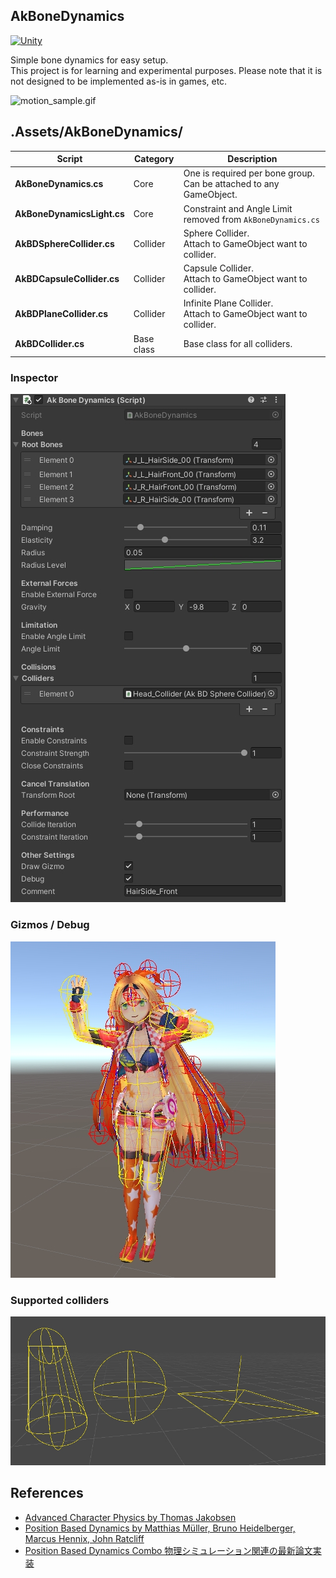 ## AkBoneDynamics
[![Unity](https://img.shields.io/badge/-Unity-333333.svg?logo=unity&style=plastic)](https://unity3d.com)  

Simple bone dynamics for easy setup.  
This project is for learning and experimental purposes. Please note that it is not designed to be implemented as-is in games, etc. 

![motion_sample.gif](.images/motion_sample.gif)  

## .Assets/AkBoneDynamics/
|Script|Category|Description|
|---|---|---|
|**AkBoneDynamics.cs**|Core|One is required per bone group.<br>Can be attached to any GameObject.|
|**AkBoneDynamicsLight.cs**|Core|Constraint and Angle Limit removed from `AkBoneDynamics.cs`|
|**AkBDSphereCollider.cs**|Collider|Sphere Collider.<br>Attach to GameObject want to collider.|
|**AkBDCapsuleCollider.cs**|Collider|Capsule Collider.<br>Attach to GameObject want to collider.|
|**AkBDPlaneCollider.cs**|Collider|Infinite Plane Collider.<br>Attach to GameObject want to collider.|
|**AkBDCollider.cs**|Base class|Base class for all colliders.|

### Inspector
![Inspector.jpg](.images/Inspector.jpg)  

### Gizmos / Debug
![edit.jpg](.images/edit.jpg)  

### Supported colliders
![colliders.jpg](.images/colliders.jpg)  

## References
* [Advanced Character Physics by Thomas Jakobsen](http://www.cs.cmu.edu/afs/cs/academic/class/15462-s13/www/lec_slides/Jakobsen.pdf)  
* [Position Based Dynamics by Matthias Müller, Bruno Heidelberger, Marcus Hennix, John Ratcliff](https://matthias-research.github.io/pages/publications/posBasedDyn.pdf)  
* [Position Based Dynamics Combo 物理シミュレーション関連の最新論文実装](https://github.com/nobuo-nakagawa/cedec2017)  
